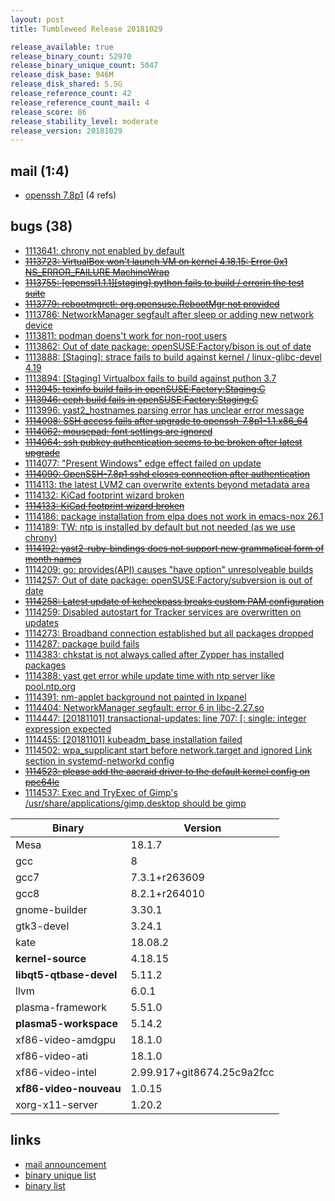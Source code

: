 ```yaml
---
layout: post
title: Tumbleweed Release 20181029

release_available: true
release_binary_count: 52970
release_binary_unique_count: 5047
release_disk_base: 946M
release_disk_shared: 5.5G
release_reference_count: 42
release_reference_count_mail: 4
release_score: 86
release_stability_level: moderate
release_version: 20181029
---
```


## mail (1:4)

- [openssh 7.8p1](https://lists.opensuse.org/opensuse-factory/2018-10/msg00361.html) (4 refs)

## bugs (38)

<!--more-->

- [1113641: chrony not enabled by default](https://bugzilla.opensuse.org/show_bug.cgi?id=1113641)
- ~~[1113723: VirtualBox won't launch VM on kernel 4.18.15:  Error 0x1 NS_ERROR_FAILURE MachineWrap](https://bugzilla.opensuse.org/show_bug.cgi?id=1113723)~~
- ~~[1113755: \[openssl1.1.1\]\[staging\] python fails to build / errorin the test suite](https://bugzilla.opensuse.org/show_bug.cgi?id=1113755)~~
- ~~[1113779: rebootmgrctl: org.opensuse.RebootMgr not provided](https://bugzilla.opensuse.org/show_bug.cgi?id=1113779)~~
- [1113786: NetworkManager segfault after sleep or adding new network device](https://bugzilla.opensuse.org/show_bug.cgi?id=1113786)
- [1113811: podman doens't work for non-root users](https://bugzilla.opensuse.org/show_bug.cgi?id=1113811)
- [1113862: Out of date package: openSUSE:Factory/bison is out of date](https://bugzilla.opensuse.org/show_bug.cgi?id=1113862)
- [1113888: \[Staging\]: strace fails to build against kernel / linux-glibc-devel 4.19](https://bugzilla.opensuse.org/show_bug.cgi?id=1113888)
- [1113894: \[Staging\] Virtualbox fails to build against puthon 3.7](https://bugzilla.opensuse.org/show_bug.cgi?id=1113894)
- ~~[1113945: texinfo build fails in openSUSE:Factory:Staging:C](https://bugzilla.opensuse.org/show_bug.cgi?id=1113945)~~
- ~~[1113946: ceph build fails in openSUSE:Factory:Staging:C](https://bugzilla.opensuse.org/show_bug.cgi?id=1113946)~~
- [1113996: yast2_hostnames parsing error has unclear error message](https://bugzilla.opensuse.org/show_bug.cgi?id=1113996)
- ~~[1114008: SSH access fails after upgrade to openssh-7.8p1-1.1.x86_64](https://bugzilla.opensuse.org/show_bug.cgi?id=1114008)~~
- ~~[1114062: mousepad: font settings are ignored](https://bugzilla.opensuse.org/show_bug.cgi?id=1114062)~~
- ~~[1114064: ssh pubkey authentication seems to be broken after latest upgrade](https://bugzilla.opensuse.org/show_bug.cgi?id=1114064)~~
- [1114077: "Present Windows" edge effect failed on update](https://bugzilla.opensuse.org/show_bug.cgi?id=1114077)
- ~~[1114090: OpenSSH-7.8p1 sshd closes connection after authentication](https://bugzilla.opensuse.org/show_bug.cgi?id=1114090)~~
- [1114113: the latest LVM2 can overwrite extents beyond metadata area](https://bugzilla.opensuse.org/show_bug.cgi?id=1114113)
- [1114132: KiCad footprint wizard broken](https://bugzilla.opensuse.org/show_bug.cgi?id=1114132)
- ~~[1114133: KiCad footprint wizard broken](https://bugzilla.opensuse.org/show_bug.cgi?id=1114133)~~
- [1114186: package installation from elpa does not work in emacs-nox 26.1](https://bugzilla.opensuse.org/show_bug.cgi?id=1114186)
- [1114189: TW: ntp is installed by default but not needed (as we use chrony)](https://bugzilla.opensuse.org/show_bug.cgi?id=1114189)
- ~~[1114192: yast2-ruby-bindings does not support new grammatical form of month names](https://bugzilla.opensuse.org/show_bug.cgi?id=1114192)~~
- [1114209: go: provides(API) causes "have option" unresolveable builds](https://bugzilla.opensuse.org/show_bug.cgi?id=1114209)
- [1114257: Out of date package: openSUSE:Factory/subversion is out of date](https://bugzilla.opensuse.org/show_bug.cgi?id=1114257)
- ~~[1114258: Latest update of kcheckpass breaks custom PAM configuration](https://bugzilla.opensuse.org/show_bug.cgi?id=1114258)~~
- [1114259: Disabled autostart for Tracker services are overwritten on updates](https://bugzilla.opensuse.org/show_bug.cgi?id=1114259)
- [1114273: Broadband connection established but all packages dropped](https://bugzilla.opensuse.org/show_bug.cgi?id=1114273)
- [1114287: package build fails](https://bugzilla.opensuse.org/show_bug.cgi?id=1114287)
- [1114383: chkstat is not always called after Zypper has installed packages](https://bugzilla.opensuse.org/show_bug.cgi?id=1114383)
- [1114388: yast get error while update time with ntp server like pool.ntp.org](https://bugzilla.opensuse.org/show_bug.cgi?id=1114388)
- [1114391: nm-applet background not painted in lxpanel](https://bugzilla.opensuse.org/show_bug.cgi?id=1114391)
- [1114404: NetworkManager segfault: error 6 in libc-2.27.so](https://bugzilla.opensuse.org/show_bug.cgi?id=1114404)
- [1114447: \[20181101\] transactional-updates: line 707: \[: single: integer expression expected](https://bugzilla.opensuse.org/show_bug.cgi?id=1114447)
- [1114455: \[20181101\] kubeadm_base installation failed](https://bugzilla.opensuse.org/show_bug.cgi?id=1114455)
- [1114502: wpa_supplicant start before network.target and ignored Link section in systemd-networkd config](https://bugzilla.opensuse.org/show_bug.cgi?id=1114502)
- ~~[1114523: please add the aacraid driver to the default kernel config on ppc64le](https://bugzilla.opensuse.org/show_bug.cgi?id=1114523)~~
- [1114537: Exec and TryExec of Gimp's /usr/share/applications/gimp.desktop should be gimp](https://bugzilla.opensuse.org/show_bug.cgi?id=1114537)

Binary | Version
--- | ---
Mesa | 18.1.7
gcc | 8
gcc7 | 7.3.1+r263609
gcc8 | 8.2.1+r264010
gnome-builder | 3.30.1
gtk3-devel | 3.24.1
kate | 18.08.2
**kernel-source** | 4.18.15
**libqt5-qtbase-devel** | 5.11.2
llvm | 6.0.1
plasma-framework | 5.51.0
**plasma5-workspace** | 5.14.2
xf86-video-amdgpu | 18.1.0
xf86-video-ati | 18.1.0
xf86-video-intel | 2.99.917+git8674.25c9a2fcc
**xf86-video-nouveau** | 1.0.15
xorg-x11-server | 1.20.2

## links

- [mail announcement](https://lists.opensuse.org/opensuse-factory/2018-10/msg00359.html)
- [binary unique list](http://download.tumbleweed.boombatower.com/20181029/rpm.unique.list)
- [binary list](http://download.tumbleweed.boombatower.com/20181029/rpm.list)
